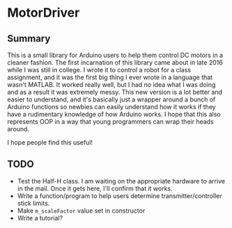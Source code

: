 # MotorDriver

## Summary
This is a small library for Arduino users to help them control DC motors in a cleaner fashion. The first incarnation of this library came about in late 2016 while I was still in college. I wrote it to control a robot for a class assignment, and it was the first big thing I ever wrote in a language that wasn't MATLAB. It worked really well, but I had no idea what I was doing and as a result it was extremely messy. This new version is a lot better and easier to understand, and it's basically just a wrapper around a bunch of Arduino functions so newbies can easily understand how it works if they have a rudimentary knowledge of how Arduino works. I hope that this also represents OOP in a way that young programmers can wrap their heads around.

I hope people find this useful!

## TODO
*   Test the Half-H class. I am waiting on the appropriate hardware to arrive in the mail. Once it gets here, I'll confirm that it works.
*   Write a function/program to help users determine transmitter/controller stick limits.
*   Make `m_scaleFactor` value set in constructor
*   Write a tutorial?